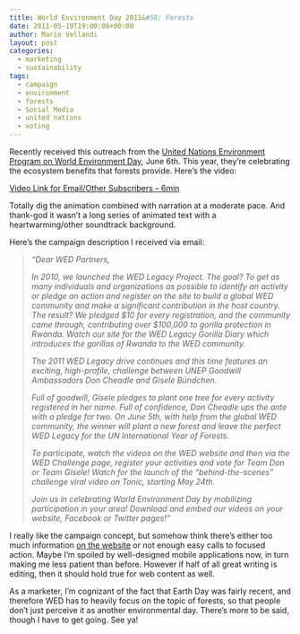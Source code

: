 ```yaml
---
title: World Environment Day 2011&#58; Forests
date: 2011-05-19T19:00:08+00:00
author: Mario Vellandi
layout: post
categories:
  - marketing
  - sustainability
tags:
  - campaign
  - environment
  - forests
  - Social Media
  - united nations
  - voting
---
```

Recently received this outreach from the [United Nations Environment Program on World Environment Day](http://www.unep.org/wed/), June 6th. This year, they&#8217;re celebrating the ecosystem benefits that forests provide. Here&#8217;s the video:

[Video Link for Email/Other Subscribers &#8211; 6min](http://www.youtube.com/watch?v=f7rF7o9ksWo)

Totally dig the animation combined with narration at a moderate pace. And thank-god it wasn&#8217;t a long series of animated text with a heartwarming/other soundtrack background.

Here&#8217;s the campaign description I received via email:

> *&#8220;Dear WED Partners,*
>
> *In 2010, we launched the WED Legacy Project. The goal? To get as many individuals and organizations as possible to identify an activity or pledge an action and register on the site to build a global WED community and make a significant contribution in the host country. The result? We pledged $10 for every registration, and the community came through, contributing over $100,000 to gorilla protection in Rwanda. Watch our site for the WED Legacy Gorilla Diary which introduces the gorillas of Rwanda to the WED community.*
>
> *The 2011 WED Legacy drive continues and this time features an exciting, high-profile, challenge between UNEP Goodwill Ambassadors Don Cheadle and Gisele Bündchen.*
>
> *Full of goodwill, Gisele pledges to plant one tree for every activity registered in her name. Full of confidence, Don Cheadle ups the ante with a pledge for two. On June 5th, with help from the global WED community, the winner will plant a new forest and leave the perfect WED Legacy for the UN International Year of Forests.*
>
> *To participate, watch the videos on the WED website and then via the WED Challenge page, register your activities and vote for Team Don or Team Gisele! Watch for the launch of the “behind-the-scenes” challenge viral video on Tonic, starting May 24th.*
>
> *Join us in celebrating World Environment Day by mobilizing participation in your area! Download and embed our videos on your website, Facebook or Twitter pages!&#8221;*

I really like the campaign concept, but somehow think there&#8217;s either too much information [on the website](http://www.unep.org/wed/) or not enough easy calls to focused action. Maybe I&#8217;m spoiled by well-designed mobile applications now, in turn making me less patient than before. However if half of all great writing is editing, then it should hold true for web content as well.

As a marketer, I&#8217;m cognizant of the fact that Earth Day was fairly recent, and therefore WED has to heavily focus on the topic of forests, so that people don&#8217;t just perceive it as another environmental day. There&#8217;s more to be said, though I have to get going. See ya!
